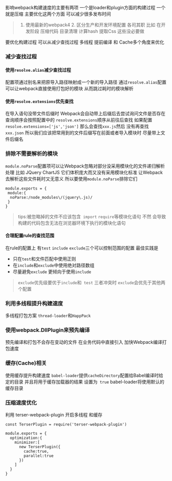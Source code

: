 影响webpack构建速度的主要有两项
一个是loader和plugin方面的构建过程 一个就是压缩 主要优化这两个方面 可以减少很多发布时间
> 1. 使用最新的webpack4 2. 区分生产和开发环境配置 各司其职 比如 在开发阶段 压缩代码 目录清理 计算hash 提取Css 这些没必要做

要优化构建过程 可以从减少查找过程 多线程 提前编译 和 Cache多个角度来优化

### 减少查找过程
#### 使用```resolve.alias```减少查找过程
配置项通过别名来把原导入路径映射成一个新的导入路径 通过```resolve.alias```配置 可以让webpack直接使用打包好的模块 从而跳过耗时的模块解析

#### 使用```resolve.extensions```优先查找

在导入语句没带文件后缀时 Webpack会自动带上后缀后去尝试询问文件是否存在 查询顺序会按照配置中的 ```resolve.extensions```顺序从前往后查找 如果配置```resolve.extensions=['js','json']``` 那么会查找```xxx.js```然后 没有再查找``` xxx.json``` 所以我们应该把常用到的文件后缀写在前面或者导入模块时 尽量带上文件后缀名 

### 排除不需要解析的模块

```module.noParse```配置项可以让Webpack忽略对部分没采用模块化的文件递归解析处理 比如 JQuery ChartJS 它们体积庞大而又没有采用模块化标准 让Webpack去解析这些文件耗时又无意义 所以要使用```module.noParse```排除它们
```
module.exports = {
 module:{
  noParse:/node_modules\/(jquery\.js)/     
 }    
}
```
> tips:被忽略掉的文件不应该包含``` import``` ```require```等模块化语句  不然 会导致构建的代码包含无法在浏览器环境下执行的模块化语句

#### 合理配置rule的查找范围
在rule的配置上 有```test``` ```include``` ```exclude```三个可以控制范围的配置 最佳实践是
- 只在```test```和文件匹配中使用正则
- 在```include```和```exclude```中使用绝对路径数组
- 尽量避免```exclude``` 更倾向于使用```include```

> ```exclude```优先级要优于```include```和``` test``` 三者冲突时 ```exclude```会优先于其他两个配置

### 利用多线程提升构建速度
多线程打包方案 ```thread-loader```和```HappPack```

### 使用webpack.DllPlugin来预先编译
预先编译和打包不会存在变动的文件 在业务代码中直接引入 加快Webpack编译打包速度


### 缓存(Cache)相关
使用缓存提升构建速度
```babel-loader```提供```cacheDirectory```配置给Babel编译时给定的目录 并且将用于缓存加载器的结果 设置为``` true``` babel-loader将使用默认的缓存目录


### 压缩速度优化
利用 terser-webpack-plugin 开启多线程 和缓存

```
const TerserPlugin = require('terser-webpack-plugin')

module.exports = {
  optimization:{
    minimizer:[
      new TerserPlugin({
        cache:true,
        parallel:true
      })
    ]      
  }    
}
```